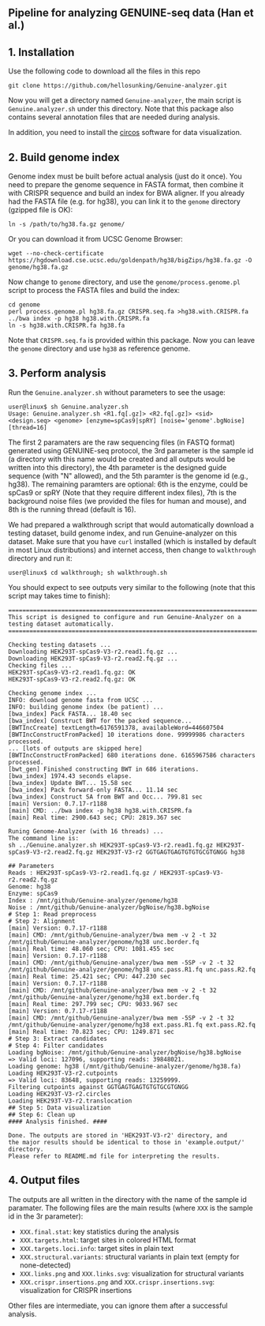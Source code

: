 ## Pipeline for analyzing GENUINE-seq data (Han et al.)

## 1. Installation
Use the following code to download all the files in this repo
```
git clone https://github.com/hellosunking/Genuine-analyzer.git
```
Now you will get a directory named `Genuine-analyzer`, the main script is `Genuine.analyzer.sh` under this directory.
Note that this package also contains several annotation files that are needed during analysis.

In addition, you need to install the [circos](https://circos.ca/ "circos") software for data visualization.

## 2. Build genome index
Genome index must be built before actual analysis (just do it once). You need to prepare the genome sequence in FASTA format,
then combine it with CRISPR sequence and build an index for BWA aligner. If you already had the FASTA file (e.g. for hg38),
you can link it to the `genome` directory (gzipped file is OK):
```
ln -s /path/to/hg38.fa.gz genome/
```
Or you can download it from UCSC Genome Browser:
```
wget --no-check-certificate https://hgdownload.cse.ucsc.edu/goldenpath/hg38/bigZips/hg38.fa.gz -O genome/hg38.fa.gz
```
Now change to `genome` directory, and use the `genome/process.genome.pl` script to process the FASTA files and build the index:
```
cd genome
perl process.genome.pl hg38.fa.gz CRISPR.seq.fa >hg38.with.CRISPR.fa
../bwa index -p hg38 hg38.with.CRISPR.fa
ln -s hg38.with.CRISPR.fa hg38.fa
```
Note that `CRISPR.seq.fa` is provided within this package. Now you can leave the `genome` directory and use `hg38` as reference genome.

## 3. Perform analysis
Run the `Genuine.analyzer.sh` without parameters to see the usage:
```
user@linux$ sh Genuine.analyzer.sh 
Usage: Genuine.analyzer.sh <R1.fq[.gz]> <R2.fq[.gz]> <sid> <design.seq> <genome> [enzyme=spCas9|spRY] [noise='genome'.bgNoise] [thread=16]
```
The first 2 paramaters are the raw sequencing files (in FASTQ format) generated using GENUINE-seq protocol, the 3rd parameter is the
sample id (a directory with this name would be created and all outputs would be written into this directory), the 4th parameter is the
designed guide sequence (with "N" allowed), and the 5th paramter is the genome id (e.g., hg38). The remaining paramters are optional:
6th is the enzyme, could be spCas9 or spRY (Note that they require different index files), 7th is the background noise files (we provided
the files for human and mouse), and 8th is the running thread (default is 16).

We had prepared a walkthrough script that would automatically download a testing dataset, build genome index, and run Genuine-analyzer
on this dataset. Make sure that you have `curl` installed (which is installed by default in most Linux distributions) and internet access,
then change to `walkthrough` directory and run it:
```
user@linux$ cd walkthrough; sh walkthrough.sh
```

You should expect to see outputs very similar to the following (note that this script may takes time to finish):
```
=================================================================================================
This script is designed to configure and run Genuine-Analyzer on a testing dataset automatically.
=================================================================================================

Checking testing datasets ...
Downloading HEK293T-spCas9-V3-r2.read1.fq.gz ...
Downloading HEK293T-spCas9-V3-r2.read2.fq.gz ...
Checking files ...
HEK293T-spCas9-V3-r2.read1.fq.gz: OK
HEK293T-spCas9-V3-r2.read2.fq.gz: OK

Checking genome index ...
INFO: download genome fasta from UCSC ...
INFO: building genome index (be patient) ...
[bwa_index] Pack FASTA... 18.40 sec
[bwa_index] Construct BWT for the packed sequence...
[BWTIncCreate] textLength=6176591378, availableWord=446607504
[BWTIncConstructFromPacked] 10 iterations done. 99999986 characters processed.
... [lots of outputs are skipped here]
[BWTIncConstructFromPacked] 680 iterations done. 6165967586 characters processed.
[bwt_gen] Finished constructing BWT in 686 iterations.
[bwa_index] 1974.43 seconds elapse.
[bwa_index] Update BWT... 15.58 sec
[bwa_index] Pack forward-only FASTA... 11.14 sec
[bwa_index] Construct SA from BWT and Occ... 799.81 sec
[main] Version: 0.7.17-r1188
[main] CMD: ../bwa index -p hg38 hg38.with.CRISPR.fa
[main] Real time: 2900.643 sec; CPU: 2819.367 sec

Runing Genome-Analyzer (with 16 threads) ...
The command line is:
sh ../Genuine.analyzer.sh HEK293T-spCas9-V3-r2.read1.fq.gz HEK293T-spCas9-V3-r2.read2.fq.gz HEK293T-V3-r2 GGTGAGTGAGTGTGTGCGTGNGG hg38

## Parameters
Reads : HEK293T-spCas9-V3-r2.read1.fq.gz / HEK293T-spCas9-V3-r2.read2.fq.gz
Genome: hg38
Enzyme: spCas9
Index : /mnt/github/Genuine-analyzer/genome/hg38
Noise : /mnt/github/Genuine-analyzer/bgNoise/hg38.bgNoise
# Step 1: Read preprocess
# Step 2: Alignment
[main] Version: 0.7.17-r1188
[main] CMD: /mnt/github/Genuine-analyzer/bwa mem -v 2 -t 32 /mnt/github/Genuine-analyzer/genome/hg38 unc.border.fq
[main] Real time: 48.060 sec; CPU: 1081.455 sec
[main] Version: 0.7.17-r1188
[main] CMD: /mnt/github/Genuine-analyzer/bwa mem -5SP -v 2 -t 32 /mnt/github/Genuine-analyzer/genome/hg38 unc.pass.R1.fq unc.pass.R2.fq
[main] Real time: 25.421 sec; CPU: 447.230 sec
[main] Version: 0.7.17-r1188
[main] CMD: /mnt/github/Genuine-analyzer/bwa mem -v 2 -t 32 /mnt/github/Genuine-analyzer/genome/hg38 ext.border.fq
[main] Real time: 297.799 sec; CPU: 9033.967 sec
[main] Version: 0.7.17-r1188
[main] CMD: /mnt/github/Genuine-analyzer/bwa mem -5SP -v 2 -t 32 /mnt/github/Genuine-analyzer/genome/hg38 ext.pass.R1.fq ext.pass.R2.fq
[main] Real time: 70.823 sec; CPU: 1249.871 sec
# Step 3: Extract candidates
# Step 4: Filter candidates
Loading bgNoise: /mnt/github/Genuine-analyzer/bgNoise/hg38.bgNoise
=> Valid loci: 127096, supporting reads: 39848021.
Loading genome: hg38 (/mnt/github/Genuine-analyzer/genome/hg38.fa)
Loading HEK293T-V3-r2.cutpoints
=> Valid loci: 83648, supporting reads: 13259999.
Filtering cutpoints against GGTGAGTGAGTGTGTGCGTGNGG
Loading HEK293T-V3-r2.circles
Loading HEK293T-V3-r2.translocation
## Step 5: Data visualization
## Step 6: Clean up
#### Analysis finished. ####

Done. The outputs are stored in 'HEK293T-V3-r2' directory, and
the major results should be identical to those in 'example.output/' directory.
Please refer to README.md file for interpreting the results.
```

## 4. Output files
The outputs are all written in the directory with the name of the sample id paramater.
The following files are the main results (where `XXX` is the sample id in the 3r parameter):

- `XXX.final.stat`: key statistics during the analysis
- `XXX.targets.html`: target sites in colored HTML format
- `XXX.targets.loci.info`: target sites in plain text
- `XXX.structural.variants`: structural variants in plain text (empty for none-detected)
- `XXX.links.png` and `XXX.links.svg`: visualization for structural variants
- `XXX.crispr.insertions.png` and `XXX.crispr.insertions.svg`: visualization for CRISPR insertions

Other files are intermediate, you can ignore them after a successful analysis.

